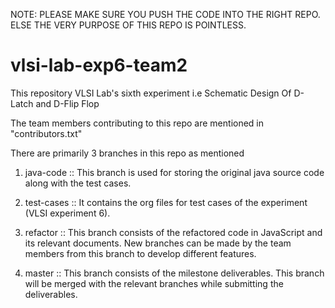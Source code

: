 NOTE: PLEASE MAKE SURE YOU PUSH THE CODE INTO THE RIGHT REPO. ELSE THE VERY PURPOSE OF THIS REPO IS POINTLESS.

# vlsi-lab-exp6-team2
This repository VLSI Lab's sixth experiment i.e Schematic Design Of D-Latch and D-Flip Flop

The team members contributing to this repo are mentioned in "contributors.txt"

There are primarily 3 branches in this repo as mentioned 

1. java-code :: This branch is used for storing the original java
   source code along with the test cases. 

2. test-cases :: It contains the org files for test cases of the
   experiment (VLSI experiment 6).

3. refactor :: This branch consists of the refactored code in
   JavaScript and its relevant documents. New branches can be made by
   the team members from this branch to develop different features.

4. master :: This branch consists of the milestone deliverables. This
   branch will be merged with the relevant branches while submitting
   the deliverables.